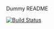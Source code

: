 Dummy README

[![Build Status](https://travis-ci.com/leanton/rev-u.svg?branch=master)](https://travis-ci.com/leanton/rev-u)